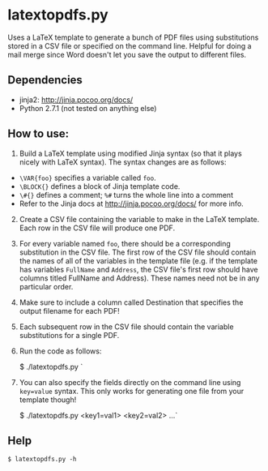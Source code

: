 latextopdfs.py
===

Uses a LaTeX template to generate a bunch of PDF files using substitutions
stored in a CSV file or specified on the command line. Helpful for doing a mail
merge since Word doesn't let you save the output to different files.

## Dependencies
- jinja2: http://jinja.pocoo.org/docs/ 
- Python 2.7.1 (not tested on anything else)

## How to use:

1. Build a LaTeX template using modified Jinja syntax (so that it
plays nicely with LaTeX syntax). The syntax changes are as follows:

* `\VAR{foo}` specifies a variable called `foo`.
* `\BLOCK{}` defines a block of Jinja template code.
* `\#{}` defines a comment; `%#` turns the whole line into a comment
* Refer to the Jinja docs at http://jinja.pocoo.org/docs/ for more info.

2. Create a CSV file containing the variable to make in the LaTeX template.
Each row in the CSV file will produce one PDF.

3. For every variable named `foo`, there should be a corresponding substitution
in the CSV file. The first row of the CSV file should contain the names of all
of the variables in the template file (e.g. if the template has variables
`FullName` and `Address`, the CSV file's first row should have columns titled
FullName and Address). These names need not be in any particular order.

4. Make sure to include a column called Destination that specifies the output
filename for each PDF!

5. Each subsequent row in the CSV file should contain the variable
substitutions for a single PDF.

6. Run the code as follows:

	$ ./latextopdfs.py <template-file> <substitutions-file>`


7. You can also specify the fields directly on the command line using
`key=value` syntax. This only works for generating one file from your template
though!

	$ ./latextopdfs.py <template-file> <key1=val1> <key2=val2> ...`
	

## Help

	$ latextopdfs.py -h
